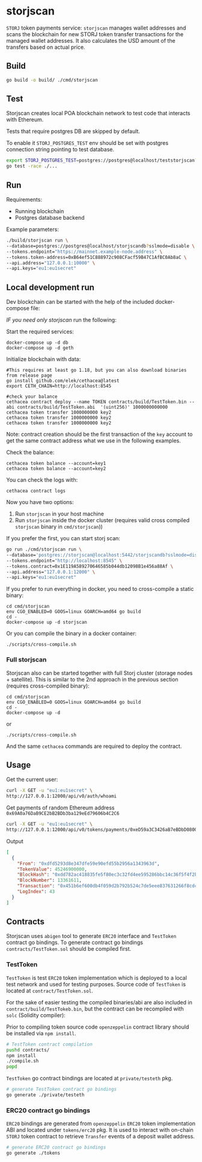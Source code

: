 # storjscan

`STORJ` token payments service: `storjscan` manages wallet addresses and scans the blockchain for new STORJ token
transfer transactions for the managed wallet addresses. It also calculates the USD amount of the transfers based on
actual price.

## Build

```bash
go build -o build/ ./cmd/storjscan
```

## Test

Storjscan creates local POA blockchain network to test code that interacts with Ethereum.

Tests that require postgres DB are skipped by default.

To enable it `STORJ_POSTGRES_TEST` env should be set with postgres connection string pointing to test database.

```bash
export STORJ_POSTGRES_TEST=postgres://postgres@localhost/teststorjscan?sslmode=disable
go test -race ./...
```

## Run

Requirements:

* Running blockchain
* Postgres database backend

Example parameters:

```bash
./build/storjscan run \
--database=postgres://postgres@localhost/storjscandb?sslmode=disable \
--tokens.endpoint="https://mainnet.example-node.address" \
--tokens.token-address=0xB64ef51C888972c908CFacf59B47C1AfBC0Ab8aC \
--api.address="127.0.0.1:10000" \
--api.keys="eu1:eu1secret" 
```

## Local development run

Dev blockchain can be started with the help of the included docker-compose file:

*IF you need only storjscan* run the following:

Start the required services:

```
docker-compose up -d db 
docker-compose up -d geth
```

Initialize blockchain with data:

```
#This requires at least go 1.18, but you can also download binaries from release page
go install github.com/elek/cethacea@latest
export CETH_CHAIN=http://localhost:8545

#check your balance
cethacea contract deploy --name TOKEN contracts/build/TestToken.bin --abi contracts/build/TestToken.abi  '(uint256)' 1000000000000
cethacea token transfer 1000000000 key2
cethacea token transfer 1000000000 key2
cethacea token transfer 1000000000 key2
```

Note: contract creation should be the first transaction of the `key` account to get the same contract address what we use in the following examples.

Check the balance:

```
cethacea token balance --account=key1
cethacea token balance --account=key2
```

You can check the logs with:

```
cethacea contract logs
```

Now you have two options:

1. Run `storjscan` in your host machine
2. Run `storjscan` inside the docker cluster (requires valid cross compiled `storjscan` binary in `cmd/storjscan`))

If you prefer the first, you can start storj scan:

```bash
go run ./cmd/storjscan run \
--database='postgres://storjscan@localhost:5442/storjscandb?sslmode=disable' \
--tokens.endpoint="http://localhost:8545" \
--tokens.contract=0x1E119A589270646585b044db12098B1e456a88Af \
--api.address="127.0.0.1:12000" \
--api.keys="eu1:eu1secret" 
```

If you prefer to run everything in docker, you need to cross-compile a static binary:

```
cd cmd/storjscan
env CGO_ENABLED=0 GOOS=linux GOARCH=amd64 go build
cd -
docker-compose up -d storjscan
```

Or you can compile the binary in a docker container:

```
./scripts/cross-compile.sh
```

### Full storjscan

Storjscan also can be started together with full Storj cluster (storage nodes + satellite). This is similar to the 2nd approach in the previous
section (requires cross-compiled binary):

```
cd cmd/storjscan
env CGO_ENABLED=0 GOOS=linux GOARCH=amd64 go build
cd -
docker-compose up -d
```

or 

```
./scripts/cross-compile.sh
```

And the same `cethacea` commands are required to deploy the contract.

## Usage

Get the current user:

```bash
curl -X GET -u "eu1:eu1secret" \
http://127.0.0.1:12000/api/v0/auth/whoami
```

Get payments of random Ethereum address `0x69A0a76DaB9CE2bB2BDb3ba129eEd79606b4C2C6`

```bash
curl -X GET -u "eu1:eu1secret" \
http://127.0.0.1:12000/api/v0/tokens/payments/0xeD59a3C3426aB7eBDbD08005521Ab8084FA2e29c
```

Output

```json
[
  {
    "From": "0xdfd5293d8e347dfe59e90efd55b2956a1343963d",
    "TokenValue": 45246900000,
    "BlockHash": "0xdd782ac418835fe5f80ec3c32fd4ee595286bbc14c36f5f4f2b12c83df38d89a",
    "BlockNumber": 13361611,
    "Transaction": "0x451b6ef600db4f059d2b792b524c7de5eee837631266f8cdc53997098723f438",
    "LogIndex": 43
  }
]
```

## Contracts

Storjscan uses `abigen` tool to generate `ERC20` interface and `TestToken` contract go bindings. To generate contract go
bindings `contracts/TestToken.sol` should be compiled first.

### TestToken

`TestToken` is test `ERC20` token implementation which is deployed to a local test network and used for testing
purposes. Source code of `TestToken` is located at `contract/TestToken.sol`.

For the sake of easier testing the compiled binaries/abi are also included in `contract/build/TestTokeb.bin`, but the
contract can be recompiled with `solc` (Solidity compiler):

Prior to compiling token source code `openzeppelin` contract library should be installed via `npm install`.

```bash
# TestToken contract compilation
pushd contracts/
npm install
./compile.sh
popd 
```

`TestToken` go contract bindings are located at `private/testeth` pkg.

```bash
# generate TestToken contract go bindings
go generate ./private/testeth
```

### ERC20 contract go bindings

`ERC20` bindings are generated from `openzeppelin` `ERC20` token implementation ABI and located under `tokens/erc20` pkg.
It is used to interact with on-chain `STORJ` token contract to retrieve `Transfer` events of a deposit wallet address.

```bash
# generate ERC20 contract go bindings
go generate ./tokens
```
